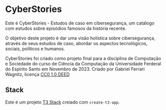 # CyberStories

Este é CyberStories - Estudos de caso em cibersegurança, um catálogo com estudos sobre episódios famosos da história recente.

O objetivo deste projeto é dar uma visão holística sobre cibersegurança, através de seus estudos de caso, abordar os aspectos tecnológicos, sociais, políticos e humanos.

CyberStories foi criado como projeto final para a disciplina de Computação e Sociedade do curso de Ciência da Computação da Universidade Ferderal do Espírito Santo em Novembro de 2023. Criado por Gabriel Ferrari Wagnitz, licença [CC0 1.0 DEED](https://creativecommons.org/publicdomain/zero/1.0/)

## Stack

Este é um projeto [T3 Stack](https://create.t3.gg/) creiado com `create-t3-app`.